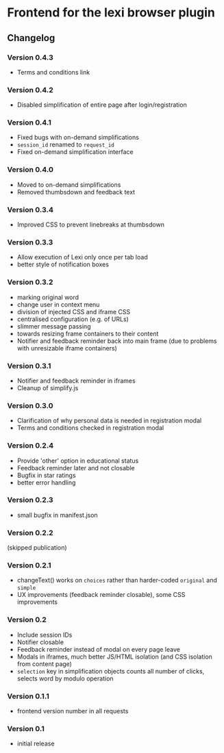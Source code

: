 # Frontend for the lexi browser plugin

## Changelog


### Version 0.4.3
+ Terms and conditions link

### Version 0.4.2
+ Disabled simplification of entire page after login/registration

### Version 0.4.1
+ Fixed bugs with on-demand simplifications
+ `session_id` renamed to `request_id`
+ Fixed on-demand simplification interface

### Version 0.4.0
+ Moved to on-demand simplifications
+ Removed thumbsdown and feedback text

### Version 0.3.4
+ Improved CSS to prevent linebreaks at thumbsdown

### Version 0.3.3
+ Allow execution of Lexi only once per tab load
+ better style of notification boxes

### Version 0.3.2
+ marking original word
+ change user in context menu
+ division of injected CSS and iframe CSS
+ centralised configuration (e.g. of URLs)
+ slimmer message passing
+ towards resizing frame containers to their content
+ Notifier and feedback reminder back into main frame (due to problems with unresizable iframe containers)

### Version 0.3.1
+ Notifier and feedback reminder in iframes
+ Cleanup of simplify.js

### Version 0.3.0
+ Clarification of why personal data is needed in registration modal
+ Terms and conditions checked in registration modal

### Version 0.2.4
+ Provide 'other' option in educational status
+ Feedback reminder later and not closable
+ Bugfix in star ratings
+ better error handling

### Version 0.2.3
+ small bugfix in manifest.json

### Version 0.2.2
(skipped publication)

### Version 0.2.1
+ changeText() works on `choices` rather than harder-coded `original` and `simple`
+ UX improvements (feedback reminder closable), some CSS improvements

### Version 0.2
+ Include session IDs
+ Notifier closable
+ Feedback reminder instead of modal on every page leave
+ Modals in iframes, much better JS/HTML isolation (and CSS isolation from content page)
+ `selection` key in simplification objects counts all number of clicks, selects word by modulo operation

### Version 0.1.1
+ frontend version number in all requests

### Version 0.1
+ initial release

